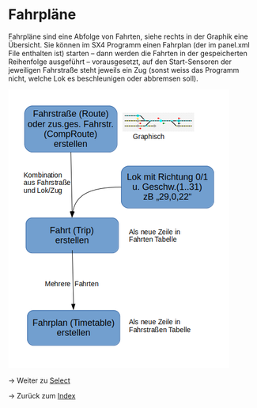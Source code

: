 # Fahrpläne

Fahrpläne sind eine Abfolge von Fahrten, siehe rechts in der Graphik eine Übersicht.
Sie können im SX4 Programm einen Fahrplan (der im panel.xml File enthalten ist) starten – dann werden die Fahrten in der gespeicherten  Reihenfolge ausgeführt – vorausgesetzt, auf den Start-Sensoren der jeweiligen Fahrstraße steht jeweils ein Zug (sonst weiss das Programm nicht, welche Lok es beschleunigen oder abbremsen soll).

![](img22.png)



-> Weiter zu [Select](12-Select.md)

-> Zurück zum [Index](index.md)